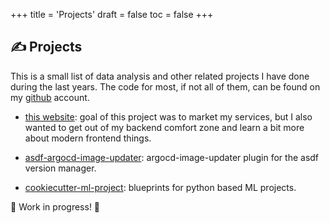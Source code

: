 +++
title = 'Projects'
draft = false
toc = false
+++

## ✍️ Projects

This is a small list of data analysis and other related projects I have done during the last years. 
The code for most, if not all of them, can be found on my [github](https://github.com/thatmlopsguy) account.

- [this website](https://github.com/thatmlopsguy/thatmlopsguy.github.io): goal of this project was to market my services,
but I also wanted to get out of my backend comfort zone and learn a bit more about modern frontend things.

- [asdf-argocd-image-updater](https://github.com/thatmlopsguy/asdf-argocd-image-updater): argocd-image-updater plugin for
the asdf version manager.

- [cookiecutter-ml-project](https://github.com/thatmlopsguy/cookiecutter-ml-project): blueprints for python based ML projects.

🚧 Work in progress! 🚧
